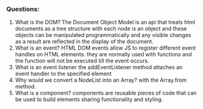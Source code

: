 ### Questions:
1. What is the DOM?
The Document Object Model is an api that treats html documents as a tree structure with each node is an object and these objects can be manipulated programmatically and any visible changes as a result are reflected in the display of the document.
2. What is an event?
HTML DOM events allow JS to register different event handles on HTML elements. they are normally used with functions and the function will not be executed till the event occurs.
3. What is an event listener
the addEventListener method attaches an event handler to the specified element
4. Why would we convert a NodeList into an Array?
with the Array.from method.
5. What is a component?
components are reusable pieces of code that can be used to build elements sharing functionality and styling.